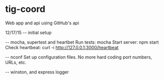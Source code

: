 # tig-coord
Web app and api using GitHub's api

12/17/15 -- initial setup

-- mocha, supertest and heartbet
Run tests: mocha
Start server: npm start
Check heartbeat: curl -i http://127.0.0.1:3000/heartbeat

-- nconf
Set up configuration files.  No more hard coding port numbers, URLs, etc.

-- winston, and express logger

